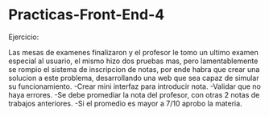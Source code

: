 # Practicas-Front-End-4

Ejercicio:

  Las mesas de examenes finalizaron y el profesor le tomo un ultimo examen especial al usuario, el mismo hizo dos pruebas mas,
  pero lamentablemente se rompio el sistema de inscripcion de notas, por ende habra que crear una solucion a este problema, desarrollando
  una web que sea capaz de simular su funcionamiento.
    -Crear mini interfaz para introducir nota.
	  -Validar que no haya errores.
	  -Se debe promediar la nota del profesor, con otras 2 notas de trabajos anteriores.
	  -Si el promedio es mayor a 7/10 aprobo la materia.
